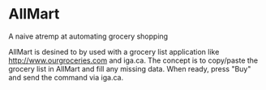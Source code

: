 AllMart
=======

A naive atremp at automating grocery shopping

AllMart is desined to by used with a grocery list application like http://www.ourgroceries.com and iga.ca.
The concept is to copy/paste the grocery list in AllMart and fill any missing data.
When ready, press "Buy" and send the command via iga.ca.
